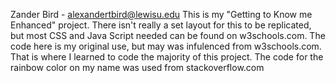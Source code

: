 Zander Bird - alexandertbird@lewisu.edu
This is my "Getting to Know me Enhanced" project. There isn't really a set layout for this to be replicated, 
but most CSS and Java Script needed can be found on w3schools.com. The code here is my original use, but may
was infulenced from w3schools.com.
That is where I learned to code the majority of this project.
The code for the rainbow color on my name was used from stackoverflow.com
